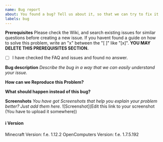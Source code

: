 ```yaml
---
name: Bug report
about: You found a bug? Tell us about it, so that we can try to fix it.
labels: bug
---
```


**Prerequisites**
Please check the Wiki, and search existing issues for similar questions before creating a new issue.
If you havent found a guide on how to solve this problem, write an "x" between the "[ ]" like "[x]".
**YOU MAY DELETE THIS PREREQUISITES SECTION.**

- [ ] I have checked the FAQ and issues and found no answer.


**Bug description**
_Describe the bug in a way that we can easily understand your issue._

**How can we Reproduce this Problem?**


**What should happen instead of this bug?** 


**Screenshots** 
_You have got Screenshots that help you explain your problem better? Just add them here._
![Screenshot](Edit this link to your screenshot (You have to upload it somewhere))

#### ℹ Version 
Minecraft Version:  f.e. 1.12.2
OpenComputers Version:  f.e. 1.7.5.192

